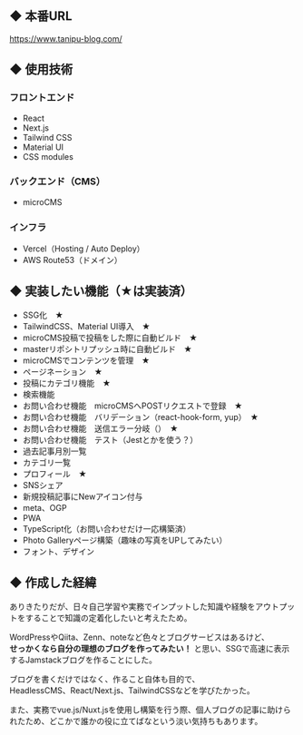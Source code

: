 ## ◆ 本番URL
https://www.tanipu-blog.com/
## ◆ 使用技術
### フロントエンド
- React
- Next.js
- Tailwind CSS
- Material UI
- CSS modules

### バックエンド（CMS）
- microCMS

### インフラ
- Vercel（Hosting / Auto Deploy）
- AWS Route53（ドメイン）

## ◆ 実装したい機能（★は実装済）
- SSG化　★
- TailwindCSS、Material UI導入　★
- microCMS投稿で投稿をした際に自動ビルド　★  
- masterリポシトリプッシュ時に自動ビルド　★
- microCMSでコンテンツを管理　★
- ページネーション　★
- 投稿にカテゴリ機能　★
- 検索機能
- お問い合わせ機能　microCMSへPOSTリクエストで登録　★
- お問い合わせ機能　バリデーション（react-hook-form, yup）　★
- お問い合わせ機能　送信エラー分岐（）　★
- お問い合わせ機能　テスト（Jestとかを使う？）
- 過去記事月別一覧
- カテゴリ一覧　
- プロフィール　★
- SNSシェア
- 新規投稿記事にNewアイコン付与
- meta、OGP
- PWA
- TypeScript化（お問い合わせだけ一応構築済）
- Photo Galleryページ構築（趣味の写真をUPしてみたい）
- フォント、デザイン

## ◆ 作成した経緯
ありきたりだが、日々自己学習や実務でインプットした知識や経験をアウトプットをすることで知識の定着化したいと考えたため。  
  
WordPressやQiita、Zenn、noteなど色々とブログサービスはあるけど、  
**せっかくなら自分の理想のブログを作ってみたい！** と思い、SSGで高速に表示するJamstackブログを作ることにした。  
  
ブログを書くだけではなく、作ること自体も目的で、  
HeadlessCMS、React/Next.js、TailwindCSSなどを学びたかった。  
  
また、実務でvue.js/Nuxt.jsを使用し構築を行う際、個人ブログの記事に助けられたため、どこかで誰かの役に立てばなという淡い気持ちもあります。